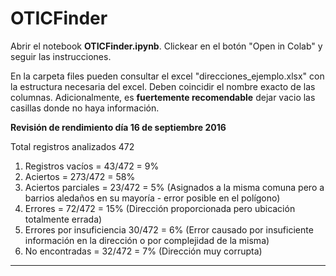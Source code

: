 # OTICFinder

Abrir el notebook **OTICFinder.ipynb**. Clickear en el botón "Open in Colab" y seguir las instrucciones.

En la carpeta files pueden consultar el excel "direcciones_ejemplo.xlsx" con la estructura necesaria del excel. Deben coincidir el nombre exacto de las columnas. Adicionalmente, es **fuertemente recomendable** dejar vacio las casillas donde no haya información.

**Revisión de rendimiento día 16 de septiembre 2016**

Total registros analizados 472  
1. Registros vacíos = 43/472 = 9%  
2. Aciertos = 273/472 = 58%  
3. Aciertos parciales = 23/472 = 5% (Asignados a la misma comuna pero a barrios aledaños en su mayoría - error posible en el polígono)    
4. Errores = 72/472 = 15% (Dirección proporcionada pero ubicación totalmente errada)   
5. Errores por insuficiencia 30/472 = 6% (Error causado por insuficiente información en la dirección o por complejidad de la misma)   
6. No encontradas = 32/472 = 7%  (Dirección muy corrupta)     

---
